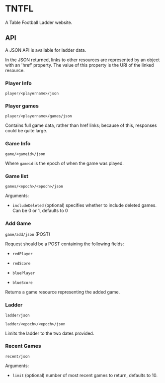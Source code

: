 # TNTFL

A Table Football Ladder website.

## API
A JSON API is available for ladder data.

In the JSON returned, links to other resources are represented by an object with an 'href' property. The value of this property is the URI of the linked resource.

### Player Info
`player/<playername>/json`

### Player games
`player/<playername>/games/json`

Contains full game data, rather than href links; because of this, responses could be quite large.

### Game Info
`game/<gameid>/json`

Where `gameid` is the epoch of when the game was played.

### Game list
`games/<epoch>/<epoch>/json`

Arguments:

* `includeDeleted` (optional) specifies whether to include deleted games. Can be 0 or 1, defaults to 0

### Add Game
`game/add/json` (POST)

Request should be a POST containing the following fields:

* `redPlayer`

* `redScore`

* `bluePlayer`

* `blueScore`

Returns a game resource representing the added game.

### Ladder
`ladder/json`

`ladder/<epoch>/<epoch>/json`

Limits the ladder to the two dates provided.

### Recent Games
`recent/json`

Arguments:

* `limit` (optional) number of most recent games to return, defaults to 10.
